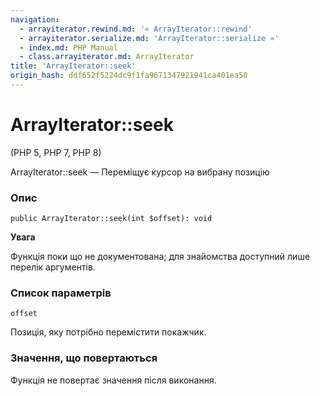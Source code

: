 ```yaml
---
navigation:
  - arrayiterator.rewind.md: '« ArrayIterator::rewind'
  - arrayiterator.serialize.md: 'ArrayIterator::serialize »'
  - index.md: PHP Manual
  - class.arrayiterator.md: ArrayIterator
title: 'ArrayIterator::seek'
origin_hash: ddf652f5224dc9f1fa9671347921941ca401ea50
---
```

# ArrayIterator::seek

(PHP 5, PHP 7, PHP 8)

ArrayIterator::seek — Переміщує курсор на вибрану позицію

### Опис

```methodsynopsis
public ArrayIterator::seek(int $offset): void
```

**Увага**

Функція поки що не документована; для знайомства доступний лише перелік аргументів.

### Список параметрів

`offset`

Позиція, яку потрібно перемістити покажчик.

### Значення, що повертаються

Функція не повертає значення після виконання.
